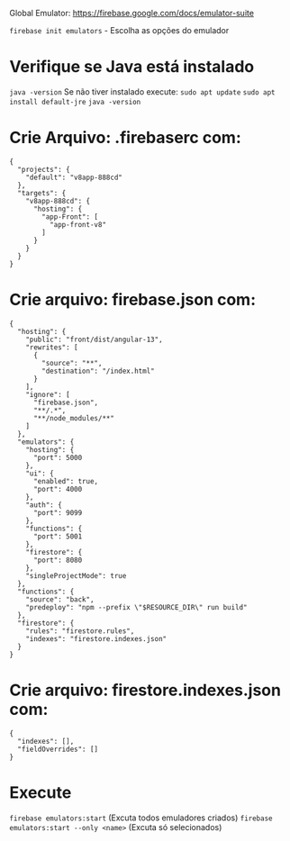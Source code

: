 Global Emulator:
https://firebase.google.com/docs/emulator-suite

`firebase init emulators` - Escolha as opções do emulador

# Verifique se Java está instalado
`java -version`
Se não tiver instalado execute:
`sudo apt update`
`sudo apt install default-jre`
`java -version`

# Crie Arquivo: .firebaserc  com:

```
{
  "projects": {
    "default": "v8app-888cd"
  },
  "targets": {
    "v8app-888cd": {
      "hosting": {
        "app-Front": [
          "app-front-v8"
        ]
      }
    }
  }
}
```

# Crie arquivo: firebase.json com:

```
{
  "hosting": {
    "public": "front/dist/angular-13",
    "rewrites": [
      {
        "source": "**",
        "destination": "/index.html"
      }
    ],
    "ignore": [
      "firebase.json",
      "**/.*",
      "**/node_modules/**"
    ]
  },
  "emulators": {
    "hosting": {
      "port": 5000
    },
    "ui": {
      "enabled": true,
      "port": 4000
    },
    "auth": {
      "port": 9099
    },
    "functions": {
      "port": 5001
    },
    "firestore": {
      "port": 8080
    },
    "singleProjectMode": true
  },
  "functions": {
    "source": "back",
    "predeploy": "npm --prefix \"$RESOURCE_DIR\" run build"
  },
  "firestore": {
    "rules": "firestore.rules",
    "indexes": "firestore.indexes.json"
  }
}

```

# Crie arquivo: firestore.indexes.json com:
```
{
  "indexes": [],
  "fieldOverrides": []
}
```

# Execute
`firebase emulators:start` (Excuta todos emuladores criados)
`firebase emulators:start --only <name>` (Excuta só selecionados)

